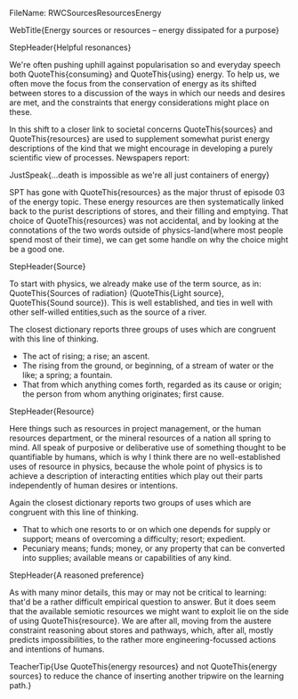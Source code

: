FileName: RWCSourcesResourcesEnergy

WebTitle{Energy sources or resources – energy dissipated for a purpose}

StepHeader{Helpful resonances}

We're often pushing uphill against popularisation so and everyday speech both QuoteThis{consuming} and QuoteThis{using} energy. To help us, we often move the focus from the conservation of energy as its shifted between stores to a discussion of the ways in which our needs and desires are met, and the constraints that energy considerations might place on these.

In this shift to a closer link to societal concerns QuoteThis{sources} and QuoteThis{resources} are used to supplement somewhat purist energy descriptions of the kind that we might encourage in developing a purely scientific view of processes. Newspapers report:

JustSpeak{&hellip;death is impossible as we're all just containers of energy}

SPT has gone with QuoteThis{resources} as the major thrust of episode 03 of the energy topic. These energy resources are then systematically linked back to the purist descriptions of stores, and their filling and emptying. That choice of QuoteThis{resources} was not accidental, and by looking at the connotations of the two words outside of physics-land(where most people spend most of their time), we can get some handle on why the choice might be a good one.

StepHeader{Source}

To start with physics, we already make use of the term source, as in: QuoteThis{Sources of radiation} (QuoteThis{Light source}, QuoteThis{Sound source}). This is well established, and ties in well with other self-willed entities,such as the source of a river.

The closest dictionary reports three groups of uses which are congruent with this line of thinking.

- The act of rising; a rise; an ascent.
- The rising from the ground, or beginning, of a stream of water or the like; a spring; a fountain.
- That from which anything comes forth, regarded as its cause or origin; the person from whom anything originates; first cause.


StepHeader{Resource}

Here things such as resources in project management, or the human resources department, or the mineral resources of a nation all spring to mind. All speak of purposive or deliberative use of something thought to be quantifiable by humans, which is why I think there are no well-established uses of resource in physics, because the whole point of physics is to achieve a description of interacting entities which play out their parts independently of human desires or intentions.

Again the closest dictionary reports two groups of uses which are congruent with this line of thinking.

- That to which one resorts to or on which one depends for supply or support; means of overcoming a difficulty; resort; expedient.
- Pecuniary means; funds; money, or any property that can be converted into supplies; available means or capabilities of any kind.

StepHeader{A reasoned preference}

As with many minor details, this may or may not be critical to learning: that'd be a rather difficult empirical question to answer. But it does seem that the available semiotic resources we might want to exploit lie on the side of using QuoteThis{resource}. We are after all, moving from the austere constraint reasoning about stores and pathways, which, after all, mostly predicts impossibilities, to the rather more engineering-focussed actions and intentions of humans.

TeacherTip{Use QuoteThis{energy resources} and not QuoteThis{energy sources} to reduce the chance of inserting another tripwire on the learning path.}
